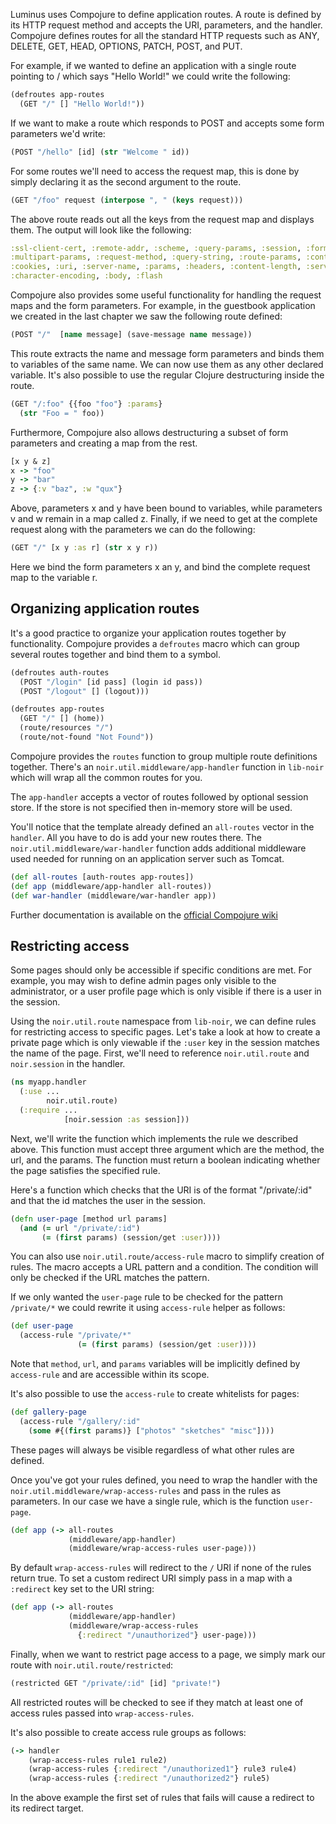 Luminus uses Compojure to define application routes.
A route is defined by its HTTP request method and accepts the URI, parameters, and the handler.
Compojure defines routes for all the standard HTTP requests such as
ANY, DELETE, GET, HEAD, OPTIONS, PATCH, POST, and PUT.

For example, if we wanted to define an application with a single route pointing to / which
says "Hello World!" we could write the following:

```clojure
(defroutes app-routes
  (GET "/" [] "Hello World!"))
```

If we want to make a route which responds to POST and accepts some form parameters we'd write:

```clojure
(POST "/hello" [id] (str "Welcome " id))
```

For some routes we'll need to access the request map, this is done by simply declaring it as the second argument to the route.

```clojure
(GET "/foo" request (interpose ", " (keys request)))
```

The above route reads out all the keys from the request map and displays them. The output will look like the following:

```clojure
:ssl-client-cert, :remote-addr, :scheme, :query-params, :session, :form-params,
:multipart-params, :request-method, :query-string, :route-params, :content-type,
:cookies, :uri, :server-name, :params, :headers, :content-length, :server-port,
:character-encoding, :body, :flash
```

Compojure also provides some useful functionality for handling the request maps and the form parameters.
For example, in the guestbook application we created in the last chapter we saw the following route defined:

```clojure
(POST "/"  [name message] (save-message name message))
```

This route extracts the name and message form parameters and binds them to variables of the same name.
We can now use them as any other declared variable. It's also possible to use the regular Clojure destructuring
inside the route.

```clojure
(GET "/:foo" {{foo "foo"} :params}
  (str "Foo = " foo))
```

Furthermore, Compojure also allows destructuring a subset of form parameters and creating a map from the rest.

```clojure
[x y & z]
x -> "foo"
y -> "bar"
z -> {:v "baz", :w "qux"}
```

Above, parameters x and y have been bound to variables, while parameters v and w remain in a map called z.
Finally, if we need to get at the complete request along with the parameters we can do the following:

```clojure
(GET "/" [x y :as r] (str x y r))
```

Here we bind the form parameters x an y, and bind the complete request map to the variable r.

## Organizing application routes

It's a good practice to organize your application routes together by functionality. Compojure provides
a `defroutes` macro which can group several routes together and bind them to a symbol.

```clojure
(defroutes auth-routes
  (POST "/login" [id pass] (login id pass))
  (POST "/logout" [] (logout)))

(defroutes app-routes
  (GET "/" [] (home))
  (route/resources "/")
  (route/not-found "Not Found"))
```

Compojure provides the `routes` function to group multiple route definitions together.
There's an `noir.util.middleware/app-handler` function in `lib-noir` which will wrap all
the common routes for you.

The `app-handler` accepts a vector of routes followed by optional session store. If
the store is not specified then in-memory store will be used.

You'll notice that the template already defined an `all-routes` vector in the `handler`.
All you have to do is add your new routes there. The `noir.util.middleware/war-handler`
function adds additional middleware used needed for running on an application server
such as Tomcat.

```clojure
(def all-routes [auth-routes app-routes])
(def app (middleware/app-handler all-routes))
(def war-handler (middleware/war-handler app))
```

Further documentation is available on the [official Compojure wiki](https://github.com/weavejester/compojure/wiki)

## Restricting access

Some pages should only be accessible if specific conditions are met. For example,
you may wish to define admin pages only visible to the administrator, or a user profile
page which is only visible if there is a user in the session.

Using the `noir.util.route` namespace from `lib-noir`, we can define rules for restricting 
access to specific pages. Let's take a look at how to create a private page which is only 
viewable if the `:user` key in the session matches the name of the page. First, we'll need 
to reference `noir.util.route` and `noir.session` in the handler.

```clojure
(ns myapp.handler
  (:use ... 
        noir.util.route)
  (:require ...             
            [noir.session :as session]))
```

Next, we'll write the function which implements the rule we described above. This function 
must accept three argument which are the method, the url, and the params. The function must 
return a boolean indicating whether the page satisfies the specified rule.

Here's a function which checks that the URI is of the format "/private/:id" and that the id 
matches the user in the session.

```clojure
(defn user-page [method url params]
  (and (= url "/private/:id")
       (= (first params) (session/get :user))))
```

You can also use `noir.util.route/access-rule` macro to simplify creation of rules. The
macro accepts a URL pattern and a condition. The condition will only be checked if the 
URL matches the pattern. 

If we only wanted the `user-page` rule to be checked for the pattern
`/private/*` we could rewrite it using `access-rule` helper as follows:

```clojure
(def user-page
  (access-rule "/private/*" 
               (= (first params) (session/get :user))))
```

Note that `method`, `url`, and `params` variables will be implicitly defined by `access-rule` and
are accessible within its scope.

It's also possible to use the `access-rule` to create whitelists for pages:

```clojure
(def gallery-page
  (access-rule "/gallery/:id"
    (some #{(first params)} ["photos" "sketches" "misc"])))
```
These pages will always be visible regardless of what other rules are defined.


Once you've got your rules defined, you need to wrap the handler with the
`noir.util.middleware/wrap-access-rules` and pass in the rules as parameters.
In our case we have a single rule, which is the function `user-page`.

```clojure
(def app (-> all-routes
             (middleware/app-handler)
             (middleware/wrap-access-rules user-page)))
```

By default `wrap-access-rules` will redirect to the `/` URI if none of the rules return true.
To set a custom redirect URI simply pass in a map with a `:redirect` key set to the URI string:

```clojure
(def app (-> all-routes
             (middleware/app-handler)
             (middleware/wrap-access-rules 
               {:redirect "/unauthorized"} user-page)))
```

Finally, when we want to restrict page access to a page, we simply mark 
our route with `noir.util.route/restricted`:

```clojure
(restricted GET "/private/:id" [id] "private!")
```

All restricted routes will be checked to see if they match at least one of access rules
passed into `wrap-access-rules`.


It's also possible to create access rule groups as follows:

```clojure
(-> handler 
    (wrap-access-rules rule1 rule2)
    (wrap-access-rules {:redirect "/unauthorized1"} rule3 rule4)
    (wrap-access-rules {:redirect "/unauthorized2"} rule5)
```

In the above example the first set of rules that fails will cause a redirect to its redirect target.
